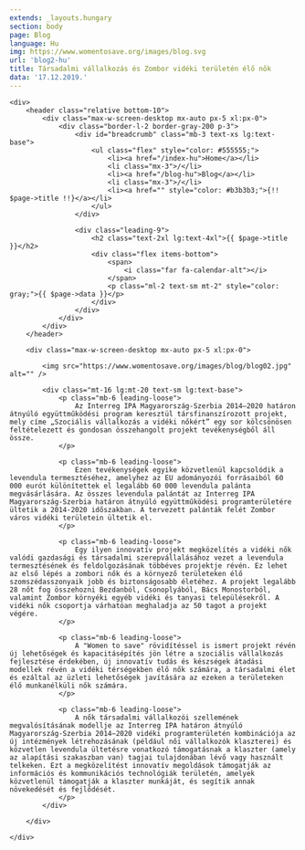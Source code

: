 ```yaml
---
extends: _layouts.hungary
section: body
page: Blog
language: Hu
img: https://www.womentosave.org/images/blog.svg
url: 'blog2-hu'
title: Társadalmi vállalkozás és Zombor vidéki területén élő nők 
data: '17.12.2019.'            
---
```


    <div>
        <header class="relative bottom-10">
            <div class="max-w-screen-desktop mx-auto px-5 xl:px-0">
                <div class="border-l-2 border-gray-200 p-3">
                    <div id="breadcrumb" class="mb-3 text-xs lg:text-base">
                        <ul class="flex" style="color: #555555;">
                            <li><a href="/index-hu">Home</a></li>
                            <li class="mx-3">/</li>
                            <li><a href="/blog-hu">Blog</a></li>
                            <li class="mx-3">/</li>
                            <li><a href="" style="color: #b3b3b3;">{!! $page->title !!}</a></li>
                        </ul>
                    </div>
                        
                    <div class="leading-9">
                        <h2 class="text-2xl lg:text-4xl">{{ $page->title }}</h2>
                        <div class="flex items-bottom">
                            <span>
                                <i class="far fa-calendar-alt"></i>
                            </span>
                            <p class="ml-2 text-sm mt-2" style="color: gray;">{{ $page->data }}</p>
                        </div>
                    </div>
                </div>
            </div>
        </header>

        <div class="max-w-screen-desktop mx-auto px-5 xl:px-0">
        
            <img src="https://www.womentosave.org/images/blog/blog02.jpg" alt="" />

            <div class="mt-16 lg:mt-20 text-sm lg:text-base">
                <p class="mb-6 leading-loose">
                    Az Interreg IPA Magyarország-Szerbia 2014–2020 határon átnyúló együttműködési program keresztül társfinanszírozott projekt, mely címe „Szociális vállalkozás a vidéki nőkért” egy sor kölcsönösen feltételezett és gondosan összehangolt projekt tevékenységből áll össze. 
                </p>

                <p class="mb-6 leading-loose">
                    Ezen tevékenységek egyike közvetlenül kapcsolódik a levendula termesztéséhez, amelyhez az EU adományozói forrásaiból 60 000 eurót különítettek el legalább 60 000 levendula palánta megvásárlására. Az összes levendula palántát az Interreg IPA Magyarország-Szerbia határon átnyúló együttműködési programterületére ültetik a 2014-2020 időszakban. A tervezett palánták felét Zombor város vidéki területein ültetik el.
                </p>

                <p class="mb-6 leading-loose">
                    Egy ilyen innovatív projekt megközelítés a vidéki nők valódi gazdasági és társadalmi szerepvállalásához vezet a levendula termesztésének és feldolgozásának többéves projektje révén. Ez lehet az első lépés a zombori nők és a környező területeken élő szomszédasszonyaik jobb és biztonságosabb életéhez. A projekt legalább 28 nőt fog összehozni Bezdanból, Csonoplyából, Bács Monostorból, valamint Zombor környéki egyéb vidéki és tanyasi településekről. A vidéki nők csoportja várhatóan meghaladja az 50 tagot a projekt végére.
                </p>

                <p class="mb-6 leading-loose">
                    A "Women to save" rövidítéssel is ismert projekt révén új lehetőségek és kapacitásépítés jön létre a szociális vállalkozás fejlesztése érdekében, új innovatív tudás és készségek átadási modellek révén a vidéki térségekben élő nők számára, a társadalmi élet és ezáltal az üzleti lehetőségek javítására az ezeken a területeken élő munkanélküli nők számára.
                </p>

                <p class="mb-6 leading-loose">
                    A nők társadalmi vállalkozói szellemének megvalósításának modellje az Interreg IPA határon átnyúló Magyarország-Szerbia 2014–2020 vidéki programterületén kombinációja az új intézmények létrehozásának (például női vállalkozók klaszterei) és közvetlen levendula ültetésre vonatkozó támogatásnak a klaszter (amely az alapítási szakaszban van) tagjai tulajdonában lévő vagy használt telkeken. Ezt a megközelítést innovatív megoldások támogatják az információs és kommunikációs technológiák területén, amelyek közvetlenül támogatják a klaszter munkáját, és segítik annak növekedését és fejlődését.
                </p>
            </div>
            
        </div>

    </div>




